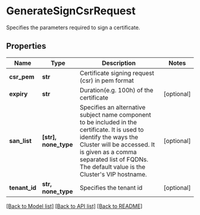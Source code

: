 # GenerateSignCsrRequest

Specifies the parameters required to sign a certificate.

## Properties
Name | Type | Description | Notes
------------ | ------------- | ------------- | -------------
**csr_pem** | **str** | Certificate signing request (csr) in pem format | 
**expiry** | **str** | Duration(e.g. 100h) of the certificate | [optional] 
**san_list** | **[str], none_type** | Specifies an alternative subject name component to be included in the certificate. It is used to identify the ways the Cluster will be accessed. It is given as a comma separated list of FQDNs. The default value is the Cluster&#39;s VIP hostname. | [optional] 
**tenant_id** | **str, none_type** | Specifies the tenant id | [optional] 

[[Back to Model list]](../README.md#documentation-for-models) [[Back to API list]](../README.md#documentation-for-api-endpoints) [[Back to README]](../README.md)


